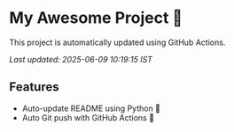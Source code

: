 # My Awesome Project 🚀

This project is automatically updated using GitHub Actions.

_Last updated: 2025-06-09 10:19:15 IST_

## Features
- Auto-update README using Python 🐍
- Auto Git push with GitHub Actions 🤖
